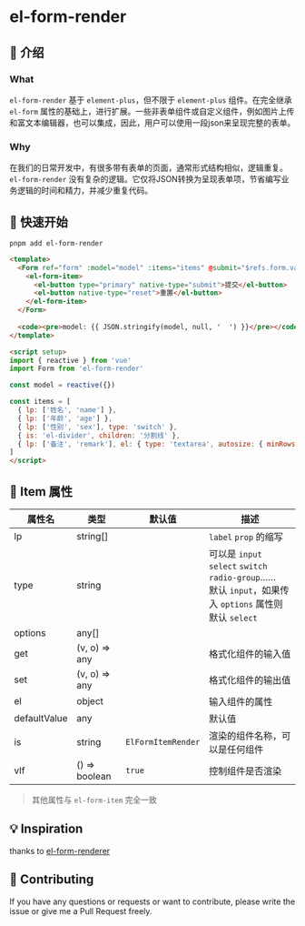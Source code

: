 # el-form-render

## 📖 介绍

### What

`el-form-render` 基于 `element-plus`，但不限于 `element-plus` 组件。在完全继承 `el-form` 属性的基础上，进行扩展。一些非表单组件或自定义组件，例如图片上传和富文本编辑器，也可以集成，因此，用户可以使用一段json来呈现完整的表单。

### Why

在我们的日常开发中，有很多带有表单的页面，通常形式结构相似，逻辑重复。`el-form-render` 没有复杂的逻辑。它仅将JSON转换为呈现表单项，节省编写业务逻辑的时间和精力，并减少重复代码。

<!-- ## 🔗 链接

- [文档](http://httpsgiteecomepalserver.gitee.io/el-lowcode)
- [自定义组件](http://httpsgiteecomepalserver.gitee.io/el-lowcode/el-form-render/is.html) -->

## 🦄 快速开始

```shell
pnpm add el-form-render
```

```html
<template>
  <Form ref="form" :model="model" :items="items" @submit="$refs.form.validate()" @reset="$refs.form.resetFields()">
    <el-form-item>
      <el-button type="primary" native-type="submit">提交</el-button>
      <el-button native-type="reset">重置</el-button>
    </el-form-item>
  </Form>
  
  <code><pre>model: {{ JSON.stringify(model, null, '  ') }}</pre></code>
</template>

<script setup>
import { reactive } from 'vue'
import Form from 'el-form-render'

const model = reactive({})

const items = [
  { lp: ['姓名', 'name'] },
  { lp: ['年龄', 'age'] },
  { lp: ['性别', 'sex'], type: 'switch' },
  { is: 'el-divider', children: '分割线' },
  { lp: ['备注', 'remark'], el: { type: 'textarea', autosize: { minRows: 2, maxRows: 4 } } }
]
</script>
```

## 📃 Item 属性

| 属性名       | 类型          | 默认值                | 描述                                                                                                                                          |
| ------------ | ------------- | --------------------- | --------------------------------------------------------------------------------------------------------------------------------------------- |
| lp           | string[]      |                       | `label` `prop` 的缩写                                                                                                                         |
| type         | string        |                       | 可以是 `input` `select` `switch` `radio-group`……<br />默认 `input`，如果传入 `options` 属性则默认 `select` |
| options      | any[]         |                       |                                                                                                                                               |
| get          | (v, o) => any |                       | 格式化组件的输入值                                                                                                                            |
| set          | (v, o) => any |                       | 格式化组件的输出值                                                                                                                            |
| el           | object        |                       | 输入组件的属性                                                                                                                                |
| defaultValue | any           |                       | 默认值                                                                                                                                        |
| is           | string        | `ElFormItemRender` | 渲染的组件名称，可以是任何组件                                                                                                                |
| vIf          | () => boolean | `true`                | 控制组件是否渲染                                                                                                                              |

> 其他属性与 `el-form-item` 完全一致

## 💡 Inspiration

thanks to [el-form-renderer](https://github.com/FEMessage/el-form-renderer)

## 👏 Contributing

If you have any questions or requests or want to contribute, please write the issue or give me a Pull Request freely.

